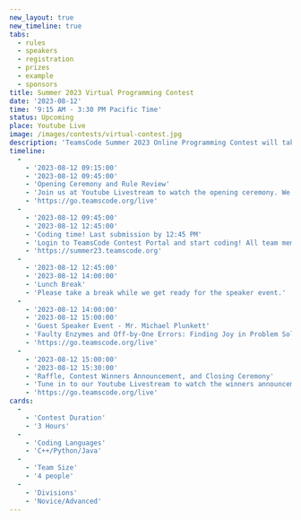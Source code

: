 ```yaml
---
new_layout: true
new_timeline: true
tabs:
  - rules
  - speakers
  - registration
  - prizes
  - example
  - sponsors
title: Summer 2023 Virtual Programming Contest
date: '2023-08-12'
time: '9:15 AM - 3:30 PM Pacific Time'
status: Upcoming 
place: Youtube Live
image: /images/contests/virtual-contest.jpg
description: 'TeamsCode Summer 2023 Online Programming Contest will take place on Saturday, August 12th, from 9:15 AM to 3:30 PM (Pacific Time) through a Youtube livestream! Computer science students are welcomed to join this competitive programming experience! Teams of up to 4 students will spend 3 hours solving interesting algorithmic problems. There will be two divisions: Novice and Advanced. Prizes will be given out, including placement awards, raffle prizes, and more! Only pre-college participants are eligible for prizes.'
timeline:
  -
    - '2023-08-12 09:15:00'
    - '2023-08-12 09:45:00'
    - 'Opening Ceremony and Rule Review'
    - 'Join us at Youtube Livestream to watch the opening ceremony. We will also be going over the rules of the contest.'
    - 'https://go.teamscode.org/live'
  -
    - '2023-08-12 09:45:00'
    - '2023-08-12 12:45:00'
    - 'Coding time! Last submission by 12:45 PM'
    - 'Login to TeamsCode Contest Portal and start coding! All team members can submit solutions and get instant feedbacks until 12:45 PM.'
    - 'https://summer23.teamscode.org'
  -
    - '2023-08-12 12:45:00'
    - '2023-08-12 14:00:00'
    - 'Lunch Break'
    - 'Please take a break while we get ready for the speaker event.'
  -
    - '2023-08-12 14:00:00'
    - '2023-08-12 15:00:00'
    - 'Guest Speaker Event - Mr. Michael Plunkett'
    - 'Faulty Enzymes and Off-by-One Errors: Finding Joy in Problem Solving by Mr. Michael Plunkett'
    - 'https://go.teamscode.org/live'
  -
    - '2023-08-12 15:00:00'
    - '2023-08-12 15:30:00'
    - 'Raffle, Contest Winners Announcement, and Closing Ceremony'
    - 'Tune in to our Youtube Livestream to watch the winners announcement, raffle, and our final closing ceremony.'
    - 'https://go.teamscode.org/live'
cards:
  -
    - 'Contest Duration'
    - '3 Hours'
  -
    - 'Coding Languages'
    - 'C++/Python/Java'
  -
    - 'Team Size'
    - '4 people'
  -
    - 'Divisions'
    - 'Novice/Advanced'
---
```

